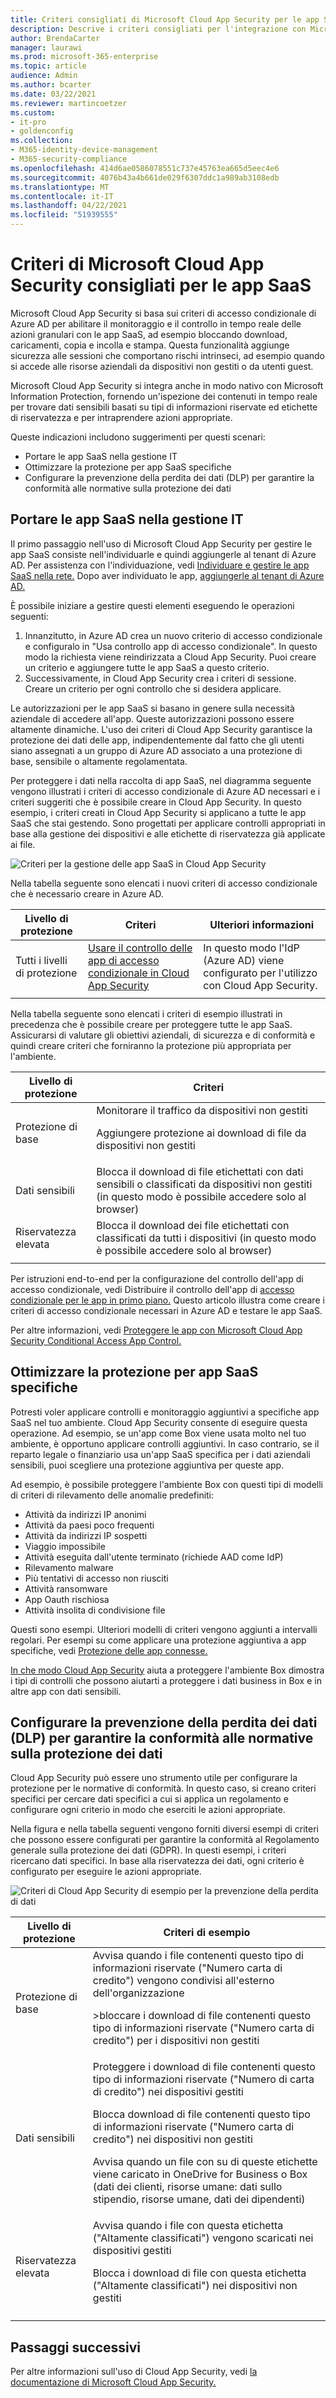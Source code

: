 ```yaml
---
title: Criteri consigliati di Microsoft Cloud App Security per le app SaaS - Microsoft 365 Enterprise | Documenti Microsoft
description: Descrive i criteri consigliati per l'integrazione con Microsoft Cloud App Security.
author: BrendaCarter
manager: laurawi
ms.prod: microsoft-365-enterprise
ms.topic: article
audience: Admin
ms.author: bcarter
ms.date: 03/22/2021
ms.reviewer: martincoetzer
ms.custom:
- it-pro
- goldenconfig
ms.collection:
- M365-identity-device-management
- M365-security-compliance
ms.openlocfilehash: 414d6ae0586078551c737e45763ea665d5eec4e6
ms.sourcegitcommit: 4076b43a4b661de029f6307ddc1a989ab3108edb
ms.translationtype: MT
ms.contentlocale: it-IT
ms.lasthandoff: 04/22/2021
ms.locfileid: "51939555"
---
```

# <a name="recommended-microsoft-cloud-app-security-policies-for-saas-apps"></a>Criteri di Microsoft Cloud App Security consigliati per le app SaaS
Microsoft Cloud App Security si basa sui criteri di accesso condizionale di Azure AD per abilitare il monitoraggio e il controllo in tempo reale delle azioni granulari con le app SaaS, ad esempio bloccando download, caricamenti, copia e incolla e stampa. Questa funzionalità aggiunge sicurezza alle sessioni che comportano rischi intrinseci, ad esempio quando si accede alle risorse aziendali da dispositivi non gestiti o da utenti guest.

Microsoft Cloud App Security si integra anche in modo nativo con Microsoft Information Protection, fornendo un'ispezione dei contenuti in tempo reale per trovare dati sensibili basati su tipi di informazioni riservate ed etichette di riservatezza e per intraprendere azioni appropriate.

Queste indicazioni includono suggerimenti per questi scenari:

- Portare le app SaaS nella gestione IT
- Ottimizzare la protezione per app SaaS specifiche
- Configurare la prevenzione della perdita dei dati (DLP) per garantire la conformità alle normative sulla protezione dei dati

## <a name="bring-saas-apps-into-it-management"></a>Portare le app SaaS nella gestione IT

Il primo passaggio nell'uso di Microsoft Cloud App Security per gestire le app SaaS consiste nell'individuarle e quindi aggiungerle al tenant di Azure AD. Per assistenza con l'individuazione, vedi [Individuare e gestire le app SaaS nella rete.](/cloud-app-security/tutorial-shadow-it) Dopo aver individuato le app, [aggiungerle al tenant di Azure AD.](/azure/active-directory/manage-apps/add-application-portal)

È possibile iniziare a gestire questi elementi eseguendo le operazioni seguenti:

1. Innanzitutto, in Azure AD crea un nuovo criterio di accesso condizionale e configuralo in "Usa controllo app di accesso condizionale". In questo modo la richiesta viene reindirizzata a Cloud App Security. Puoi creare un criterio e aggiungere tutte le app SaaS a questo criterio.
1. Successivamente, in Cloud App Security crea i criteri di sessione. Creare un criterio per ogni controllo che si desidera applicare.

Le autorizzazioni per le app SaaS si basano in genere sulla necessità aziendale di accedere all'app. Queste autorizzazioni possono essere altamente dinamiche. L'uso dei criteri di Cloud App Security garantisce la protezione dei dati delle app, indipendentemente dal fatto che gli utenti siano assegnati a un gruppo di Azure AD associato a una protezione di base, sensibile o altamente regolamentata.

Per proteggere i dati nella raccolta di app SaaS, nel diagramma seguente vengono illustrati i criteri di accesso condizionale di Azure AD necessari e i criteri suggeriti che è possibile creare in Cloud App Security. In questo esempio, i criteri creati in Cloud App Security si applicano a tutte le app SaaS che stai gestendo. Sono progettati per applicare controlli appropriati in base alla gestione dei dispositivi e alle etichette di riservatezza già applicate ai file.

![Criteri per la gestione delle app SaaS in Cloud App Security](../../media/microsoft-365-policies-configurations/mcas-manage-saas-apps-2.png)

Nella tabella seguente sono elencati i nuovi criteri di accesso condizionale che è necessario creare in Azure AD.

|Livello di protezione|Criteri|Ulteriori informazioni|
|---|---|---|
|Tutti i livelli di protezione|[Usare il controllo delle app di accesso condizionale in Cloud App Security](/cloud-app-security/proxy-deployment-aad#configure-integration-with-azure-ad)|In questo modo l'IdP (Azure AD) viene configurato per l'utilizzo con Cloud App Security.|
||||

Nella tabella seguente sono elencati i criteri di esempio illustrati in precedenza che è possibile creare per proteggere tutte le app SaaS. Assicurarsi di valutare gli obiettivi aziendali, di sicurezza e di conformità e quindi creare criteri che forniranno la protezione più appropriata per l'ambiente.

|Livello di protezione|Criteri|
|---|---|
|Protezione di base|Monitorare il traffico da dispositivi non gestiti <p> Aggiungere protezione ai download di file da dispositivi non gestiti|
|Dati sensibili|Blocca il download di file etichettati con dati sensibili o classificati da dispositivi non gestiti (in questo modo è possibile accedere solo al browser)|
|Riservatezza elevata|Blocca il download dei file etichettati con classificati da tutti i dispositivi (in questo modo è possibile accedere solo al browser)|
|||

Per istruzioni end-to-end per la configurazione del controllo dell'app di accesso condizionale, vedi Distribuire il controllo dell'app di [accesso condizionale per le app in primo piano.](/cloud-app-security/proxy-deployment-aad) Questo articolo illustra come creare i criteri di accesso condizionale necessari in Azure AD e testare le app SaaS.

Per altre informazioni, vedi [Proteggere le app con Microsoft Cloud App Security Conditional Access App Control.](/cloud-app-security/proxy-intro-aad)

## <a name="tune-protection-for-specific-saas-apps"></a>Ottimizzare la protezione per app SaaS specifiche

Potresti voler applicare controlli e monitoraggio aggiuntivi a specifiche app SaaS nel tuo ambiente. Cloud App Security consente di eseguire questa operazione. Ad esempio, se un'app come Box viene usata molto nel tuo ambiente, è opportuno applicare controlli aggiuntivi. In caso contrario, se il reparto legale o finanziario usa un'app SaaS specifica per i dati aziendali sensibili, puoi scegliere una protezione aggiuntiva per queste app.

Ad esempio, è possibile proteggere l'ambiente Box con questi tipi di modelli di criteri di rilevamento delle anomalie predefiniti:

- Attività da indirizzi IP anonimi
- Attività da paesi poco frequenti
- Attività da indirizzi IP sospetti
- Viaggio impossibile
- Attività eseguita dall'utente terminato (richiede AAD come IdP)
- Rilevamento malware
- Più tentativi di accesso non riusciti
- Attività ransomware
- App Oauth rischiosa
- Attività insolita di condivisione file

Questi sono esempi. Ulteriori modelli di criteri vengono aggiunti a intervalli regolari. Per esempi su come applicare una protezione aggiuntiva a app specifiche, vedi [Protezione delle app connesse.](/cloud-app-security/protect-connected-apps)

[In che modo Cloud App Security](/cloud-app-security/protect-box) aiuta a proteggere l'ambiente Box dimostra i tipi di controlli che possono aiutarti a proteggere i dati business in Box e in altre app con dati sensibili.

## <a name="configure-data-loss-prevention-dlp-to-help-comply-with-data-protection-regulations"></a>Configurare la prevenzione della perdita dei dati (DLP) per garantire la conformità alle normative sulla protezione dei dati

Cloud App Security può essere uno strumento utile per configurare la protezione per le normative di conformità. In questo caso, si creano criteri specifici per cercare dati specifici a cui si applica un regolamento e configurare ogni criterio in modo che eserciti le azioni appropriate.

Nella figura e nella tabella seguenti vengono forniti diversi esempi di criteri che possono essere configurati per garantire la conformità al Regolamento generale sulla protezione dei dati (GDPR). In questi esempi, i criteri ricercano dati specifici. In base alla riservatezza dei dati, ogni criterio è configurato per eseguire le azioni appropriate.

![Criteri di Cloud App Security di esempio per la prevenzione della perdita di dati](../../media/microsoft-365-policies-configurations/mcas-dlp.png)

|Livello di protezione|Criteri di esempio|
|---|---|
|Protezione di base|Avvisa quando i file contenenti questo tipo di informazioni riservate ("Numero carta di credito") vengono condivisi all'esterno dell'organizzazione <p> >bloccare i download di file contenenti questo tipo di informazioni riservate ("Numero carta di credito") per i dispositivi non gestiti|
|Dati sensibili|Proteggere i download di file contenenti questo tipo di informazioni riservate ("Numero di carta di credito") nei dispositivi gestiti <p> Blocca download di file contenenti questo tipo di informazioni riservate ("Numero carta di credito") nei dispositivi non gestiti <p> Avvisa quando un file con su di queste etichette viene caricato in OneDrive for Business o Box (dati dei clienti, risorse umane: dati sullo stipendio, risorse umane, dati dei dipendenti)|
|Riservatezza elevata|Avvisa quando i file con questa etichetta ("Altamente classificati") vengono scaricati nei dispositivi gestiti <p> Blocca i download di file con questa etichetta ("Altamente classificati") nei dispositivi non gestiti|
|||

## <a name="next-steps"></a>Passaggi successivi

Per altre informazioni sull'uso di Cloud App Security, vedi [la documentazione di Microsoft Cloud App Security.](//cloud-app-security/)
